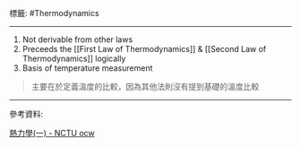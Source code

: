 標籤: #Thermodynamics 

---

1. Not derivable from other laws
2. Preceeds the [[First Law of Thermodynamics]] & [[Second Law of Thermodynamics]] logically
3. Basis of temperature measurement

> 主要在於定義溫度的比較，因為其他法則沒有提到基礎的溫度比較

---

參考資料:

[熱力學(一) - NCTU ocw](https://ocw.nctu.edu.tw/course_detail-v.php?bgid=2&gid=0&nid=624&v5=BkyIczpA6OI)